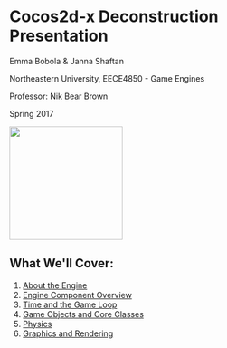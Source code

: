# Cocos2d-x Deconstruction Presentation

Emma Bobola & Janna Shaftan

Northeastern University, EECE4850 - Game Engines

Professor: Nik Bear Brown

Spring 2017

<img src="http://www.cocos2d-x.org/attachments/801/cocos2dx_portrait.png" width=200>

## What We'll Cover:

1. [About the Engine](https://github.com/embobo/cocos2d-x-Deconstruction/blob/master/presentation/AboutTheEngine.md)
2. [Engine Component Overview](https://github.com/embobo/cocos2d-x-Deconstruction/blob/master/presentation/ComponentOverview.md)
3. [Time and the Game Loop](https://github.com/embobo/cocos2d-x-Deconstruction/blob/master/presentation/TimeAndGameLoop.md)
4. [Game Objects and Core Classes](https://github.com/embobo/cocos2d-x-Deconstruction/blob/master/presentation/GameObjects.md)
5. [Physics](https://github.com/embobo/cocos2d-x-Deconstruction/blob/master/presentation/Physics.md)
6. [Graphics and Rendering](https://github.com/embobo/cocos2d-x-Deconstruction/blob/master/presentation/GraphicsAndRendering.md)
